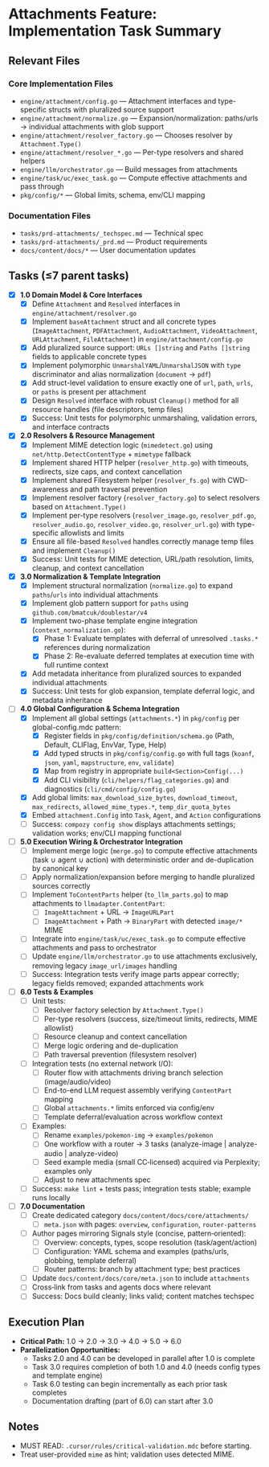 # Attachments Feature: Implementation Task Summary

## Relevant Files

### Core Implementation Files

- `engine/attachment/config.go` — Attachment interfaces and type-specific structs with pluralized source support
- `engine/attachment/normalize.go` — Expansion/normalization: paths/urls → individual attachments with glob support
- `engine/attachment/resolver_factory.go` — Chooses resolver by `Attachment.Type()`
- `engine/attachment/resolver_*.go` — Per-type resolvers and shared helpers
- `engine/llm/orchestrator.go` — Build messages from attachments
- `engine/task/uc/exec_task.go` — Compute effective attachments and pass through
- `pkg/config/*` — Global limits, schema, env/CLI mapping

### Documentation Files

- `tasks/prd-attachments/_techspec.md` — Technical spec
- `tasks/prd-attachments/_prd.md` — Product requirements
- `docs/content/docs/*` — User documentation updates

## Tasks (≤7 parent tasks)

- [x] **1.0 Domain Model & Core Interfaces**
  - [x] Define `Attachment` and `Resolved` interfaces in `engine/attachment/resolver.go`
  - [x] Implement `baseAttachment` struct and all concrete types (`ImageAttachment`, `PDFAttachment`, `AudioAttachment`, `VideoAttachment`, `URLAttachment`, `FileAttachment`) in `engine/attachment/config.go`
  - [x] Add pluralized source support: `URLs []string` and `Paths []string` fields to applicable concrete types
  - [x] Implement polymorphic `UnmarshalYAML`/`UnmarshalJSON` with `type` discriminator and alias normalization (`document` → `pdf`)
  - [x] Add struct-level validation to ensure exactly one of `url`, `path`, `urls`, or `paths` is present per attachment
  - [x] Design `Resolved` interface with robust `Cleanup()` method for all resource handles (file descriptors, temp files)
  - [x] Success: Unit tests for polymorphic unmarshaling, validation errors, and interface contracts

- [x] **2.0 Resolvers & Resource Management**
  - [x] Implement MIME detection logic (`mimedetect.go`) using `net/http.DetectContentType` + `mimetype` fallback
  - [x] Implement shared HTTP helper (`resolver_http.go`) with timeouts, redirects, size caps, and context cancellation
  - [x] Implement shared Filesystem helper (`resolver_fs.go`) with CWD-awareness and path traversal prevention
  - [x] Implement resolver factory (`resolver_factory.go`) to select resolvers based on `Attachment.Type()`
  - [x] Implement per-type resolvers (`resolver_image.go`, `resolver_pdf.go`, `resolver_audio.go`, `resolver_video.go`, `resolver_url.go`) with type-specific allowlists and limits
  - [x] Ensure all file-based `Resolved` handles correctly manage temp files and implement `Cleanup()`
  - [x] Success: Unit tests for MIME detection, URL/path resolution, limits, cleanup, and context cancellation

- [x] **3.0 Normalization & Template Integration**
  - [x] Implement structural normalization (`normalize.go`) to expand `paths`/`urls` into individual attachments
  - [x] Implement glob pattern support for `paths` using `github.com/bmatcuk/doublestar/v4`
  - [x] Implement two-phase template engine integration (`context_normalization.go`):
    - [x] Phase 1: Evaluate templates with deferral of unresolved `.tasks.*` references during normalization
    - [x] Phase 2: Re-evaluate deferred templates at execution time with full runtime context
  - [x] Add metadata inheritance from pluralized sources to expanded individual attachments
  - [x] Success: Unit tests for glob expansion, template deferral logic, and metadata inheritance

- [ ] **4.0 Global Configuration & Schema Integration**
  - [x] Implement all global settings (`attachments.*`) in `pkg/config` per global-config.mdc pattern:
    - [x] Register fields in `pkg/config/definition/schema.go` (Path, Default, CLIFlag, EnvVar, Type, Help)
    - [x] Add typed structs in `pkg/config/config.go` with full tags (`koanf`, `json`, `yaml`, `mapstructure`, `env`, `validate`)
    - [x] Map from registry in appropriate `build<Section>Config(...)`
    - [x] Add CLI visibility (`cli/helpers/flag_categories.go`) and diagnostics (`cli/cmd/config/config.go`)
  - [x] Add global limits: `max_download_size_bytes`, `download_timeout`, `max_redirects`, `allowed_mime_types.*`, `temp_dir_quota_bytes`
  - [x] Embed `attachment.Config` into `Task`, `Agent`, and `Action` configurations
  - [ ] Success: `compozy config show` displays attachments settings; validation works; env/CLI mapping functional

- [ ] **5.0 Execution Wiring & Orchestrator Integration**
  - [ ] Implement merge logic (`merge.go`) to compute effective attachments (task ∪ agent ∪ action) with deterministic order and de-duplication by canonical key
  - [ ] Apply normalization/expansion before merging to handle pluralized sources correctly
  - [ ] Implement `ToContentParts` helper (`to_llm_parts.go`) to map attachments to `llmadapter.ContentPart`:
    - [ ] `ImageAttachment` + URL → `ImageURLPart`
    - [ ] `ImageAttachment` + Path → `BinaryPart` with detected `image/*` MIME
  - [ ] Integrate into `engine/task/uc/exec_task.go` to compute effective attachments and pass to orchestrator
  - [ ] Update `engine/llm/orchestrator.go` to use attachments exclusively, removing legacy `image_url/images` handling
  - [ ] Success: Integration tests verify image parts appear correctly; legacy fields removed; expanded attachments work

- [ ] **6.0 Tests & Examples**
  - [ ] Unit tests:
    - [ ] Resolver factory selection by `Attachment.Type()`
    - [ ] Per-type resolvers (success, size/timeout limits, redirects, MIME allowlist)
    - [ ] Resource cleanup and context cancellation
    - [ ] Merge logic ordering and de-duplication
    - [ ] Path traversal prevention (filesystem resolver)
  - [ ] Integration tests (no external network I/O):
    - [ ] Router flow with attachments driving branch selection (image/audio/video)
    - [ ] End-to-end LLM request assembly verifying `ContentPart` mapping
    - [ ] Global `attachments.*` limits enforced via config/env
    - [ ] Template deferral/evaluation across workflow context
  - [ ] Examples:
    - [ ] Rename `examples/pokemon-img` → `examples/pokemon`
    - [ ] One workflow with a router → 3 tasks (analyze-image | analyze-audio | analyze-video)
    - [ ] Seed example media (small CC‑licensed) acquired via Perplexity; examples only
    - [ ] Adjust to new attachments spec
  - [ ] Success: `make lint` + tests pass; integration tests stable; example runs locally

- [ ] **7.0 Documentation**
  - [ ] Create dedicated category `docs/content/docs/core/attachments/`
    - [ ] `meta.json` with pages: `overview`, `configuration`, `router-patterns`
  - [ ] Author pages mirroring Signals style (concise, pattern‑oriented):
    - [ ] Overview: concepts, types, scope resolution (task/agent/action)
    - [ ] Configuration: YAML schema and examples (paths/urls, globbing, template deferral)
    - [ ] Router patterns: branch by attachment type; best practices
  - [ ] Update `docs/content/docs/core/meta.json` to include `attachments`
  - [ ] Cross‑link from tasks and agents docs where relevant
  - [ ] Success: Docs build cleanly; links valid; content matches techspec

## Execution Plan

- **Critical Path:** 1.0 → 2.0 → 3.0 → 4.0 → 5.0 → 6.0
- **Parallelization Opportunities:**
  - Tasks 2.0 and 4.0 can be developed in parallel after 1.0 is complete
  - Task 3.0 requires completion of both 1.0 and 4.0 (needs config types and template engine)
  - Task 6.0 testing can begin incrementally as each prior task completes
  - Documentation drafting (part of 6.0) can start after 3.0

## Notes

- MUST READ: `.cursor/rules/critical-validation.mdc` before starting.
- Treat user-provided `mime` as hint; validation uses detected MIME.

